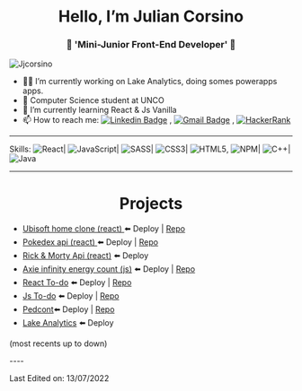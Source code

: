<h1 align="center"> Hello, I’m Julian Corsino</h1>
<h3 align="center">🚀 'Mini-Junior Front-End Developer' 🚀</h3>

<p align="left"> <img src="https://komarev.com/ghpvc/?username=Jjcorsino" alt="Jjcorsino" /> </p>

- 👨‍💻 I’m currently working on Lake Analytics, doing somes powerapps apps.
- 📖 Computer Science student at UNCO
- 🌱 I’m currently learning React & Js Vanilla
- 📫 How to reach me: [![Linkedin Badge](https://img.shields.io/badge/-LinkedIn-blue?style=flat-square&logo=Linkedin&logoColor=white&link=)](https://www.linkedin.com/in/julian-ismael-corsino/) 
, [![Gmail Badge](https://img.shields.io/badge/-Gmail-c14438?style=flat-square&logo=Gmail&logoColor=white&link=mailto:juliancorsino@gmail.com)](mailto:juliancorsino@gmail.com)
, [![HackerRank](https://img.shields.io/badge/-Hackerrank-2EC866?style=flat-square&logo=HackerRank&logoColor=white)](https://www.hackerrank.com/ekko__)


----

Skills: ![React](https://img.shields.io/badge/react-%2320232a.svg?style=flat-square&logo=react&logoColor=%2361DAFB)| ![JavaScript](https://img.shields.io/badge/javascript-%23323330.svg?style=flat-square&logo=javascript&logoColor=%23F7DF1E)| ![SASS](https://img.shields.io/badge/SASS-hotpink.svg?style=flat-square&logo=SASS&logoColor=white)| ![CSS3](https://img.shields.io/badge/css3-%231572B6.svg?style=flat-square&logo=css3&logoColor=white)| ![HTML5](https://img.shields.io/badge/html5-%23E34F26.svg?style=flat-square&logo=html5&logoColor=white), ![NPM](https://img.shields.io/badge/NPM-%23000000.svg?style=flat-square&logo=npm&logoColor=white)| ![C++](https://img.shields.io/badge/c++-%2300599C.svg?style=flat-square&logo=c%2B%2B&logoColor=white)|  ![Java](https://img.shields.io/badge/java-%23ED8B00.svg?style=flat-square&logo=java&logoColor=white)

----
<h1 align="center"> Projects</h1>

- [Ubisoft home clone (react) ](https://ubisoftjjcorsino.netlify.app/)⬅️ Deploy | [Repo](https://github.com/Jjcorsino/UbisoftInterview)
- [Pokedex api (react) ](https://kokemonedex-api.netlify.app/)⬅️ Deploy | [Repo](https://github.com/Jjcorsino/Pokeapi)
- [Rick & Morty Api (react)](https://riick-and-morty-apii.netlify.app/) ⬅️ Deploy
- [Axie infinity energy count (js)](https://axie.energy/) ⬅️ Deploy | [Repo](https://github.com/Jjcorsino/axieEnergy-main)
- [React To-do](https://jjcorsino.github.io/React-To-Do/) ⬅️ Deploy | [Repo](https://github.com/Jjcorsino/React-To-Do)
- [Js To-do](https://jjcorsino.github.io/ToDoTimer/) ⬅️ Deploy | [Repo](https://github.com/Jjcorsino/ToDoTimer)
- [Pedcont](https://jjcorsino.github.io/Pedcont/)⬅️ Deploy | [Repo](https://github.com/Jjcorsino/Pedcont)
- [Lake Analytics](https://www.lake-analytics.com/) ⬅️ Deploy

<p> (most recents up to down) </p>
----

Last Edited on: 13/07/2022
